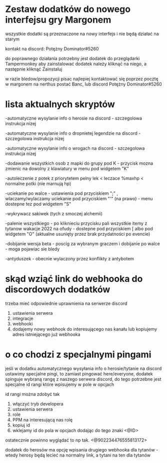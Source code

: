 # Zestaw dodatków do nowego interfejsu gry Margonem

wszystkie dodatki są przeznaczone na nowy interfejs i nie będą działać na starym

kontakt na discord: Potężny Dominator#5260

do poprawnego działania potrzebny jest dodatek do przeglądarki Tampermonkey
aby zainstalować dodatek należy kliknąć na niego, a następnie kliknąć Zainstaluj

w razie bledow/propozycji pisac
najlepiej kontaktować się poprzez pocztę w margonem na nerthus postać Banc, lub discord Potężny Dominator#5260


# lista aktualnych skryptów

-automatyczne wysylanie info o herosie na discord - szczegolowa instrukcja nizej

-automatyczne wysylanie info o dropnietej legendzie na discord - szczegolowa instrukcja nizej

-automatyczne wysylanie info o wrogach na discord - szczegolowa instrukcja nizej

-dodawanie wszystkich osob z mapki do grupy pod K - przycisk mozna zmienic na dowolny z klawiatury w menu pod widgetem "K"

-autoleczenie z potek z priorytetem pelny lek < leczace %maxhp < normalne potki (nie marnują hp)

-uciekanie po walce - ustawienia pod przyciskiem ";" , wlaczamy/wylaczamy uciekanie pod przyciskiem "'" (na prawo) - menu dostepne tez pod widgetem "S"

-wykrywacz sakiwek (tych z smoczej alchemii)

-palenie wszystkiego - po kliknieciu przycisku pali wszystkie itemy z tytanow wakacje 2022 na ofudy - dostepne pod przyciskiem [ albo pod widgetem "O" (aktualne usunięty przez brak przydatności po evencie)

-dobijanie wersja beta - poscig za wybranym graczem i dobijanie po walce - moga pojawiac sie bledy

-antyduszek - obecnie wylaczony przez konflikty z antybotem

# skąd wziąć link do webhooka do discordowych dodatków

trzeba mieć odpowiednie uprawnienia na serwerze discord
1. ustawienia serwera
2. integracje
3. webhooki
4. dodajemy nowy webhook do interesującego nas kanału lub kopiujemy adres istniejącego już webhooka

# o co chodzi z specjalnymi pingami

jeśli w dodatku automatycznego wysyłania info o herosie/tytanie na discord ustawimy specjalne pingi, to zamiast pingować here/everyone, dodatek spinguje wybraną rangę z naszego serwera discord, do tego potrzebne jest specjalne id rangi które wpisujemy w pole w opcjach

id rangi można zdobyć tak
1. włączyć tryb developera
2. ustawienia serwera
3. role
4. PPM na interesującą nas rolę
5. kopiuj id
6. wklejamy id do pola w opcjach dodając do tego znaki <@ID>

ostatecznie powinno wyglądać to np tak. <@902234476555813172>

dodatek do herosów ma opcję wpisania drugiego webhooka dla tytanów - wtedy herosy będą lecieć na normalny link, a tytani na ten dla tytanów
